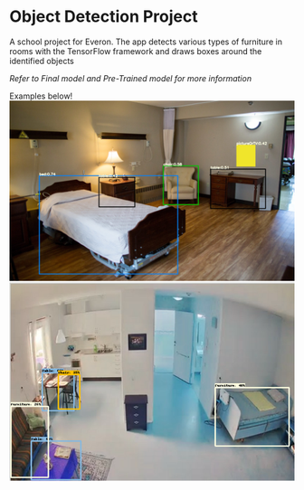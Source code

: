 # Object Detection Project
A school project for Everon. The app detects various types of furniture in rooms with the TensorFlow framework and draws boxes around the identified objects

*Refer to Final model and Pre-Trained model for more information*


Examples below!
![Example2](trainedExample.png?raw=true "Trained")
![Example2](pre-trainedExample.png?raw=true "Trained")

